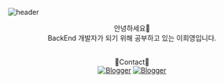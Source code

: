 ![header](https://capsule-render.vercel.app/api?type=venom&color=auto&height=300&section=header&text=%20HeeYeong's-Github&fontSize=90)

<div align="center">
  안녕하세요👋 <br />
  BackEnd 개발자가 되기 위해 공부하고 있는 이희영입니다. <br />
  <br />
  
  📧Contact📧 <br />
  <a href="mailto:gmldud5659@naver.com" target="_blank">![Blogger](https://img.shields.io/badge/Mail-2EC866?style=for-the-badge&logo=Naver&logoColor=white)</a> 
  <a href="https://coding-guil.tistory.com/" target="_blank">![Blogger](https://img.shields.io/badge/Blog-FF5722?style=for-the-badge&logo=Tistory&logoColor=white)</a> <br />
  <br />
  
</div>

<!--
**HeeYeong91/HeeYeong91** is a ✨ _special_ ✨ repository because its `README.md` (this file) appears on your GitHub profile.

Here are some ideas to get you started:

- 🔭 I’m currently working on ...
- 🌱 I’m currently learning ...
- 👯 I’m looking to collaborate on ...
- 🤔 I’m looking for help with ...
- 💬 Ask me about ...
- 📫 How to reach me: ...
- 😄 Pronouns: ...
- ⚡ Fun fact: ...
-->
